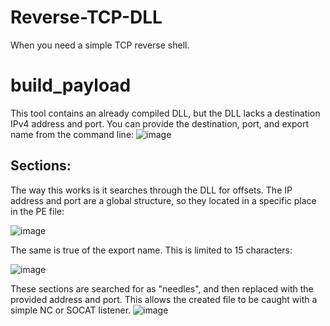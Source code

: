 # Reverse-TCP-DLL
When you need a simple TCP reverse shell.

# build_payload
This tool contains an already compiled DLL, but the DLL lacks a destination IPv4 address and port.
You can provide the destination, port, and export name from the command line:
![image](https://user-images.githubusercontent.com/21281361/221787857-53649369-89a8-4122-b641-8d860bacde18.png)

## Sections:
The way this works is it searches through the DLL for offsets.
The IP address and port are a global structure, so they located in a specific place in the PE file:

![image](https://user-images.githubusercontent.com/21281361/221783915-00d86dd1-bf51-49b2-9dea-22532c876029.png)

The same is true of the export name. This is limited to 15 characters:

![image](https://user-images.githubusercontent.com/21281361/221783767-7ffedadc-95bf-4c24-9e72-832e726e1afc.png)

These sections are searched for as "needles", and then replaced with the provided address and port.
This allows the created file to be caught with a simple NC or SOCAT listener.
![image](https://user-images.githubusercontent.com/21281361/221787506-d1a04279-9cad-45be-aace-db9aad64998b.png)
